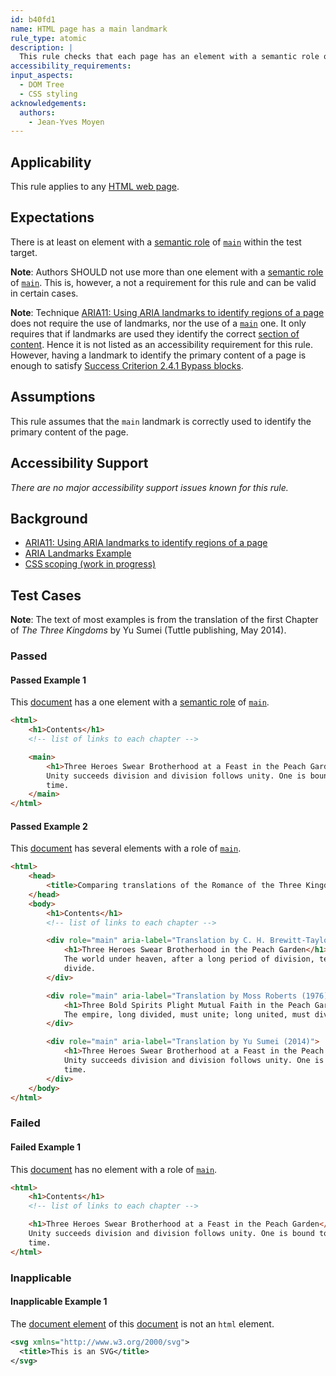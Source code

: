 ```yaml
---
id: b40fd1
name: HTML page has a main landmark
rule_type: atomic
description: |
  This rule checks that each page has an element with a semantic role of `main`
accessibility_requirements:
input_aspects:
  - DOM Tree
  - CSS styling
acknowledgements:
  authors:
    - Jean-Yves Moyen
---
```


## Applicability

This rule applies to any [HTML web page][].

## Expectations

There is at least on element with a [semantic role][] of [`main`][main] within the test target.

**Note**: Authors SHOULD not use more than one element with a [semantic role][] of [`main`][main]. This is, however, a not a requirement for this rule and can be valid in certain cases.

**Note**: Technique [ARIA11: Using ARIA landmarks to identify regions of a page][tech aria11] does not require the use of landmarks, nor the use of a [`main`][main] one. It only requires that if landmarks are used they identify the correct [section of content][]. Hence it is not listed as an accessibility requirement for this rule. However, having a landmark to identify the primary content of a page is enough to satisfy [Success Criterion 2.4.1 Bypass blocks](https://www.w3.org/WAI/WCAG21/Understanding/bypass-blocks.html).

## Assumptions

This rule assumes that the `main` landmark is correctly used to identify the primary content of the page.

## Accessibility Support

_There are no major accessibility support issues known for this rule._

## Background

- [ARIA11: Using ARIA landmarks to identify regions of a page][tech aria11]
- [ARIA Landmarks Example](https://www.w3.org/TR/wai-aria-practices/examples/landmarks/index.html)
- [CSS scoping (work in progress)](https://drafts.csswg.org/css-scoping/)

## Test Cases

**Note**: The text of most examples is from the translation of the first Chapter of _The Three Kingdoms_ by Yu Sumei (Tuttle publishing, May 2014).

### Passed

#### Passed Example 1

This [document][] has a one element with a [semantic role][] of [`main`][main].

```html
<html>
	<h1>Contents</h1>
	<!-- list of links to each chapter -->

	<main>
		<h1>Three Heroes Swear Brotherhood at a Feast in the Peach Garden</h1>
		Unity succeeds division and division follows unity. One is bound to be replaced by the other after a long span of
		time.
	</main>
</html>
```

#### Passed Example 2

This [document][] has several elements with a role of [`main`][main].

```html
<html>
	<head>
		<title>Comparing translations of the Romance of the Three Kingdoms, Chapter one</title>
	</head>
	<body>
		<h1>Contents</h1>
		<!-- list of links to each chapter -->

		<div role="main" aria-label="Translation by C. H. Brewitt-Taylor (1925)">
			<h1>Three Heroes Swear Brotherhood in the Peach Garden</h1>
			The world under heaven, after a long period of division, tends to unite; after a long period of union, tends to
			divide.
		</div>

		<div role="main" aria-label="Translation by Moss Roberts (1976)">
			<h1>Three Bold Spirits Plight Mutual Faith in the Peach Garden</h1>
			The empire, long divided, must unite; long united, must divide. Thus it has ever been.
		</div>

		<div role="main" aria-label="Translation by Yu Sumei (2014)">
			<h1>Three Heroes Swear Brotherhood at a Feast in the Peach Garden</h1>
			Unity succeeds division and division follows unity. One is bound to be replaced by the other after a long span of
			time.
		</div>
	</body>
</html>
```

### Failed

#### Failed Example 1

This [document][] has no element with a role of [`main`][main].

```html
<html>
	<h1>Contents</h1>
	<!-- list of links to each chapter -->

	<h1>Three Heroes Swear Brotherhood at a Feast in the Peach Garden</h1>
	Unity succeeds division and division follows unity. One is bound to be replaced by the other after a long span of
	time.
</html>
```

### Inapplicable

#### Inapplicable Example 1

The [document element][] of this [document][] is not an `html` element.

```svg
<svg xmlns="http://www.w3.org/2000/svg">
  <title>This is an SVG</title>
</svg>
```

[descendant]: https://dom.spec.whatwg.org/#concept-tree-descendant 'Definition of descendant'
[document]: https://dom.spec.whatwg.org/#concept-document 'Definition of document'
[document element]: https://dom.spec.whatwg.org/#document-element 'Definition of document element'
[flat tree]: https://drafts.csswg.org/css-scoping/#flat-tree 'Definition of flat tree'
[main]: https://www.w3.org/TR/wai-aria-1.1/#main 'The `main` role'
[section of content]: #section-of-content 'Definition of section of content'
[semantic role]: #semantic-role 'Definition of semantic role'
[tech aria11]: https://www.w3.org/WAI/WCAG21/Techniques/aria/ARIA11
[html web page]: #web-page-html 'Definition of web page (HTML)'
